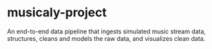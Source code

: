 # musicaly-project

An end-to-end data pipeline that ingests simulated music stream data, structures, cleans and models the raw data, and visualizes clean data.
